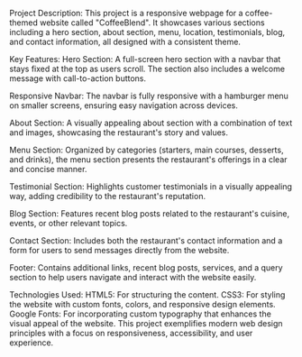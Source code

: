 Project Description:
This project is a responsive webpage for a coffee-themed website called "CoffeeBlend". It showcases various sections including a hero section, about section, menu, location, testimonials, blog, and contact information, all designed with a consistent theme.

Key Features:
Hero Section: A full-screen hero section with a navbar that stays fixed at the top as users scroll. The section also includes a welcome message with call-to-action buttons.

Responsive Navbar: The navbar is fully responsive with a hamburger menu on smaller screens, ensuring easy navigation across devices.

About Section: A visually appealing about section with a combination of text and images, showcasing the restaurant's story and values.

Menu Section: Organized by categories (starters, main courses, desserts, and drinks), the menu section presents the restaurant's offerings in a clear and concise manner.

Testimonial Section: Highlights customer testimonials in a visually appealing way, adding credibility to the restaurant's reputation.

Blog Section: Features recent blog posts related to the restaurant's cuisine, events, or other relevant topics.

Contact Section: Includes both the restaurant's contact information and a form for users to send messages directly from the website.

Footer: Contains additional links, recent blog posts, services, and a query section to help users navigate and interact with the website easily.

Technologies Used:
HTML5: For structuring the content.
CSS3: For styling the website with custom fonts, colors, and responsive design elements.
Google Fonts: For incorporating custom typography that enhances the visual appeal of the website.
This project exemplifies modern web design principles with a focus on responsiveness, accessibility, and user experience.

